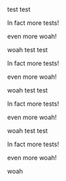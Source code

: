 test test

In fact more tests!

even more woah!

woah
test test

In fact more tests!

even more woah!

woah
test test

In fact more tests!

even more woah!

woah
test test

In fact more tests!

even more woah!

woah
